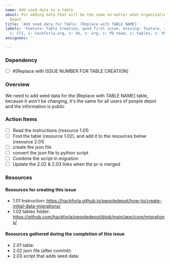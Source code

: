 ```yaml
---
name: Add seed data to a table
about: For adding data that will be the same no matter what organization uses People
  Depot
title: 'Add seed data for Table: [Replace with TABLE NAME]'
labels: 'Feature: Table Creation, good first issue, missing: feature, role: back end,
  s: CTJ, s: hackforla.org, s: kb, s: org, s: PD team, s: tables, s: VRMS, size: 1pt'
assignees: ''

---
```


### Dependency
- [ ] #[Replace with ISSUE NUMBER FOR TABLE CREATION]

### Overview

We need to add seed data for the [Replace with TABLE NAME] table, because it won't be changing, it's the same for all users of people depot and the information is public

### Action Items
- [ ] Read the instructions (resource 1.01)
- [ ] Find the table (resource 1.02), and add it to the resources below (resource 2.01)
- [ ] create the json file
- [ ] convert the json file to python script
- [ ] Combine the script in migration
- [ ] Update the 2.02  & 2.03 links when the pr is merged

### Resources
#### Resources for creating this issue
- 1.01 Instruction: https://hackforla.github.io/peopledepot/how-to/create-initial-data-migrations/
- 1.02 tables folder: https://github.com/hackforla/peopledepot/blob/main/app/core/migrations/

#### Resources gathered during the completion of this issue
- 2.01 table: 
- 2.02 json file (after commit): 
- 2.03 script that adds seed data:
